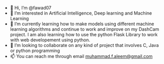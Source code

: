 - 👋 Hi, I’m @fawad07
- 👀 I’m interested in Artificial Intelligence, Deep learning  and Machine Learning
- 🌱 I’m currently learning how to make models using different machine learning algorithms and continue to work and improve on my DashCam project. 
     I am also learning how to use the python Flask Library to work with web developement using python. 
- 💞️ I’m looking to collaborate on any kind of project that involves C, Java or python programming
- 📫 You can reach me through email muhammad.f.aleem@gmail.com

<!---
fawad07/fawad07 is a ✨ special ✨ repository because its `README.md` (this file) appears on your GitHub profile.
You can click the Preview link to take a look at your changes.
--->
